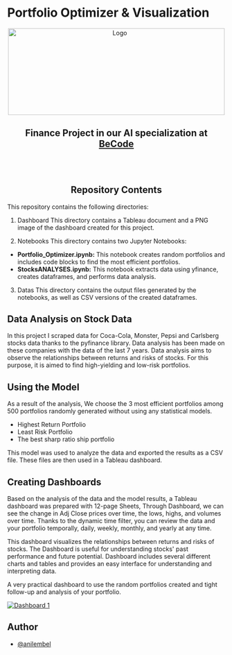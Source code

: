 
# Portfolio Optimizer & Visualization


 <p align="center">
  <img src="https://i.imgyukle.com/2023/04/25/Q9gG4c.png" alt="Logo" width="500" height="200">
</p>

<h2 align="center"> Finance Project in our AI specialization at <a href="https://github.com/becodeorg"><strong>BeCode</strong></a></h2><br><br>

<h2 align="center"> <strong> Repository Contents </strong> </h2>
This repository contains the following directories:

1. Dashboard
This directory contains a Tableau document and a PNG image of the dashboard created for this project.

2. Notebooks
This directory contains two Jupyter Notebooks:

<ul>
  <li><strong> Portfolio_Optimizer.ipynb:</strong> This notebook creates random portfolios and includes code blocks to find the most efficient portfolios.</li>
  <li><strong> StocksANALYSES.ipynb:</strong> This notebook extracts data using yfinance, creates dataframes, and performs data analysis.</li>
  
</ul>

3. Datas
This directory contains the output files generated by the notebooks, as well as CSV versions of the created dataframes.

## Data Analysis on Stock Data

In this project I scraped data for Coca-Cola, Monster, Pepsi and Carlsberg stocks data thanks to the pyfinance library. Data analysis has been made on these companies with the data of the last 7 years. Data analysis aims to observe the relationships between returns and risks of stocks. For this purpose, it is aimed to find high-yielding and low-risk portfolios.

## Using the Model

As a result of the analysis, We choose the 3 most efficient portfolios among 500 portfolios randomly generated without using any statistical models.
 
<ul>
  <li>Highest Return Portfolio</li>
  <li>Least Risk Portfolio</li>
  <li>The best sharp ratio ship portfolio</li>
</ul>


This model was used to analyze the data and exported the results as a CSV file. These files are then used in a Tableau dashboard.

## Creating Dashboards


Based on the analysis of the data and the model results, a Tableau dashboard was prepared with 12-page Sheets, Through Dashboard, we can see the change in Adj Close prices over time, the lows, highs, and volumes over time. Thanks to the dynamic time filter, you can review the data and your portfolio temporally, daily, weekly, monthly, and yearly at any time. 

This dashboard visualizes the relationships between returns and risks of stocks. The Dashboard is useful for understanding stocks' past performance and future potential. Dashboard includes several different charts and tables and provides an easy interface for understanding and interpreting data. 

A very practical dashboard to use the random portfolios created and tight follow-up and analysis of your portfolio.

 <div class='tableauPlaceholder' id='viz1679411068968' style='position: relative'><noscript><a href='#'><img alt='Dashboard 1 ' src='https:&#47;&#47;public.tableau.com&#47;static&#47;images&#47;St&#47;StocksPortfolio&#47;Dashboard1&#47;1_rss.png' style='border: none' /></a></noscript><object class='tableauViz'  style='display:none;'><param name='host_url' value='https%3A%2F%2Fpublic.tableau.com%2F' /> <param name='embed_code_version' value='3' /> <param name='site_root' value='' /><param name='name' value='StocksPortfolio&#47;Dashboard1' /><param name='tabs' value='no' /><param name='toolbar' value='yes' /><param name='static_image' value='https:&#47;&#47;public.tableau.com&#47;static&#47;images&#47;St&#47;StocksPortfolio&#47;Dashboard1&#47;1.png' /> <param name='animate_transition' value='yes' /><param name='display_static_image' value='yes' /><param name='display_spinner' value='yes' /><param name='display_overlay' value='yes' /><param name='display_count' value='yes' /><param name='language' value='en-US' /></object></div>                


## Author

- [@anilembel](https://github.com/anilembel) 

  
